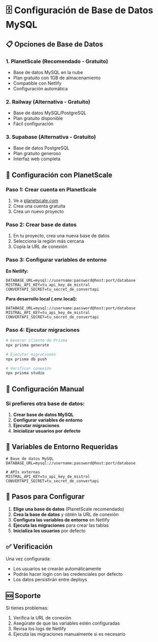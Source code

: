 # 🗄️ Configuración de Base de Datos MySQL

## 📋 Opciones de Base de Datos

### 1. **PlanetScale (Recomendado - Gratuito)**
- Base de datos MySQL en la nube
- Plan gratuito con 1GB de almacenamiento
- Compatible con Netlify
- Configuración automática

### 2. **Railway (Alternativa - Gratuito)**
- Base de datos MySQL/PostgreSQL
- Plan gratuito disponible
- Fácil configuración

### 3. **Supabase (Alternativa - Gratuito)**
- Base de datos PostgreSQL
- Plan gratuito generoso
- Interfaz web completa

## 🚀 Configuración con PlanetScale

### Paso 1: Crear cuenta en PlanetScale
1. Ve a [planetscale.com](https://planetscale.com)
2. Crea una cuenta gratuita
3. Crea un nuevo proyecto

### Paso 2: Crear base de datos
1. En tu proyecto, crea una nueva base de datos
2. Selecciona la región más cercana
3. Copia la URL de conexión

### Paso 3: Configurar variables de entorno

**En Netlify:**
```env
DATABASE_URL=mysql://username:password@host:port/database
MISTRAL_API_KEY=tu_api_key_de_mistral
CONVERTAPI_SECRET=tu_secret_de_convertapi
```

**Para desarrollo local (.env.local):**
```env
DATABASE_URL=mysql://username:password@host:port/database
MISTRAL_API_KEY=tu_api_key_de_mistral
CONVERTAPI_SECRET=tu_secret_de_convertapi
```

### Paso 4: Ejecutar migraciones
```bash
# Generar cliente de Prisma
npx prisma generate

# Ejecutar migraciones
npx prisma db push

# Verificar conexión
npx prisma studio
```

## 🔧 Configuración Manual

### Si prefieres otra base de datos:

1. **Crear base de datos MySQL**
2. **Configurar variables de entorno**
3. **Ejecutar migraciones**
4. **Inicializar usuarios por defecto**

## 📝 Variables de Entorno Requeridas

```env
# Base de datos MySQL
DATABASE_URL=mysql://username:password@host:port/database

# APIs externas
MISTRAL_API_KEY=tu_api_key_de_mistral
CONVERTAPI_SECRET=tu_secret_de_convertapi
```

## 🎯 Pasos para Configurar

1. **Elige una base de datos** (PlanetScale recomendado)
2. **Crea la base de datos** y obtén la URL de conexión
3. **Configura las variables de entorno** en Netlify
4. **Ejecuta las migraciones** para crear las tablas
5. **Inicializa los usuarios** por defecto

## ✅ Verificación

Una vez configurada:
- Los usuarios se crearán automáticamente
- Podrás hacer login con las credenciales por defecto
- Los datos persistirán entre deploys

## 🆘 Soporte

Si tienes problemas:
1. Verifica la URL de conexión
2. Asegúrate de que las variables estén configuradas
3. Revisa los logs de Netlify
4. Ejecuta las migraciones manualmente si es necesario
